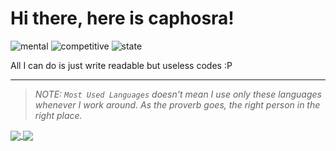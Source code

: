 # Hi there, here is caphosra!

![mental](https://img.shields.io/badge/mental%20health-good-brightgreen)
![competitive](https://img.shields.io/badge/competitive%20programming-failed-red)
![state](https://img.shields.io/badge/license-MIT%20%28MeInTokyo%29-green)

All I can do is just write readable but useless codes :P

---

> *NOTE: `Most Used Languages` doesn't mean I use only these languages whenever I work around. As the proverb goes, the right person in the right place.*

<a href="https://github.com/caphosra">
  <img align="center" src="https://github-readme-stats.vercel.app/api?username=caphosra&theme=tokyonight&show_icons=true&count_private=true&include_all_commits=true" />
  <img align="center" src="https://github-readme-stats.vercel.app/api/top-langs/?username=caphosra&theme=tokyonight&layout=compact" />
</a>
